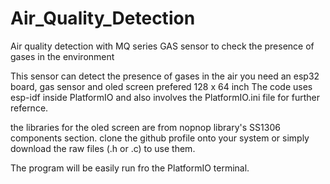 # Air_Quality_Detection
Air quality detection with MQ series GAS sensor to check the presence of gases in the environment

This sensor can detect the presence of gases in the air you need an esp32 board, gas sensor and oled screen prefered 128 x 64 inch
The code uses esp-idf inside PlatformIO and also involves the PlatformIO.ini file for further refernce.

the libraries for the oled screen are from nopnop library's SS1306 components section. clone the github profile onto your system or simply download the raw files (.h or .c) to use them.

The program will be easily run fro the PlatformIO terminal.

